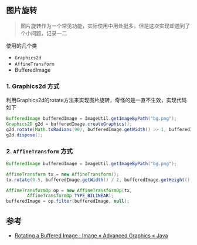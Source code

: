 ## 图片旋转
> 图片旋转作为一个常见功能，实际使用中用处挺多，但是这次实现却遇到了个小问题，记录一二

使用的几个类

- `Graphics2d` 
- `AffineTransform` 
- BufferedImage


### 1. Graphics2d 方式

利用Graphics2d的rotate方法来实现图片旋转，奇怪的是一直不生效，实现代码如下


```java
BufferedImage bufferedImage = ImageUtil.getImageByPath("bg.png");
Graphics2D g2d = bufferedImage.createGraphics();
g2d.rotate(Math.toRadians(90), bufferedImage.getWidth() >> 1, bufferedImage.getHeight() >> 1);
g2d.dispose();
```



### 2. `AffineTransform` 方式

```java
BufferedImage bufferedImage = ImageUtil.getImageByPath("bg.png");

AffineTransform tx = new AffineTransform();
tx.rotate(0.5, bufferedImage.getWidth() / 2, bufferedImage.getHeight() / 2);

AffineTransformOp op = new AffineTransformOp(tx,
        AffineTransformOp.TYPE_BILINEAR);
bufferedImage = op.filter(bufferedImage, null);
```


## 参考

- [Rotating a Buffered Image : Image « Advanced Graphics « Java](http://www.java2s.com/Code/Java/Advanced-Graphics/RotatingaBufferedImage.htm)

